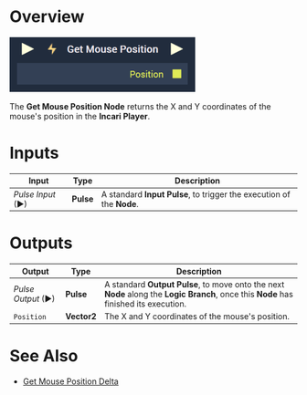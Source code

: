 # Overview

![The Get Mouse Position Node.](../../../.gitbook/assets/getmouseposition.png)

The **Get Mouse Position Node** returns the X and Y coordinates of the mouse's position in the **Incari Player**.

# Inputs

|Input|Type|Description|
|---|---|---|
|*Pulse Input* (►)|**Pulse**|A standard **Input Pulse**, to trigger the execution of the **Node**.|

# Outputs

|Output|Type|Description|
|---|---|---|
|*Pulse Output* (►)|**Pulse**|A standard **Output Pulse**, to move onto the next **Node** along the **Logic Branch**, once this **Node** has finished its execution.|
|`Position`|**Vector2**|The X and Y coordinates of the mouse's position.|

# See Also

* [Get Mouse Position Delta](getmousepositiondelta.md)
